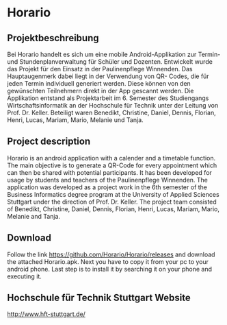 # Horario

## Projektbeschreibung
Bei Horario handelt es sich um eine mobile Android-Applikation zur Termin- und Stundenplanverwaltung für Schüler und Dozenten.
Entwickelt wurde das Projekt für den Einsatz in der Paulinenpflege Winnenden. Das Hauptaugenmerk dabei liegt in der Verwendung von QR-
Codes, die für jeden Termin individuell generiert werden. Diese können von den gewünschten Teilnehmern direkt in der App gescannt 
werden. 
Die Applikation entstand als Projektarbeit im 6. Semester des Studiengangs Wirtschaftsinformatik an der Hochschule für Technik unter 
der Leitung von Prof. Dr. Keller. Beteiligt waren Benedikt, Christine, Daniel, Dennis, Florian, Henri, Lucas, Mariam, Mario, Melanie 
und Tanja.

## Project description
Horario is an android application with a calender and a timetable function. The main objective is to generate a QR-Code for every 
appointment which can then be shared with potential participants. It has been developed for usage by students and teachers of the 
Paulinenpflege Winnenden. 
The application was developed as a project work in the 6th semester of the Business Informatics degree program at the University of 
Applied Sciences Stuttgart under the direction of Prof. Dr. Keller.
The project team consisted of Benedikt, Christine, Daniel, Dennis, Florian, Henri, Lucas, Mariam, Mario, Melanie and Tanja.

## Download
Follow the link https://github.com/Horario/Horario/releases and download the attached Horario.apk. Next you have to copy it from your pc to your android phone. Last step is to install it by searching it on your phone and executing it. 

## Hochschule für Technik Stuttgart Website
http://www.hft-stuttgart.de/
